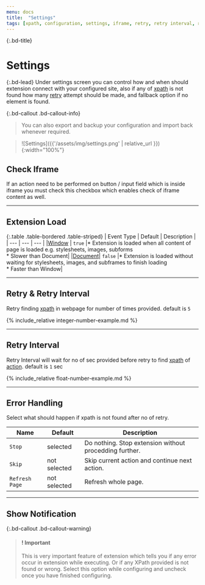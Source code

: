 ```yaml
---
menu: docs
title:  "Settings"
tags: [xpath, configuration, settings, iframe, retry, retry interval, retry option, error , error handling,export, import]
---
```


{:.bd-title}
# Settings

{:.bd-lead}
Under settings screen you can control how and when should extension connect with your configured site,  also if any of [xpath](action#xpath) is not found how many [retry](#retry) attempt should be made, and fallback option if no element is found.

{:.bd-callout .bd-callout-info}
> You can also export and backup your configuration and import back whenever required.

> ![Settings]({{'/assets/img/settings.png' | relative_url }}){:width="100%"}

## Check Iframe

If an action need to be performed on button / input field which is inside iframe you must check this checkbox which enables check of iframe content as well.

---
## Extension Load

{:.table .table-bordered .table-striped}
| Event Type | Default | Description |
| --- | --- | --- |
|[Window](https://developer.mozilla.org/en-US/docs/Web/API/GlobalEventHandlers/onload) | `true` |* Extension is loaded when all content of page is loaded e.g. stylesheets, images, subforms<br/>* Slower than Document|
|[Document](https://developer.mozilla.org/en-US/docs/Web/API/Window/DOMContentLoaded_event)| `false` |* Extension is loaded without waiting for stylesheets, images, and subframes to finish loading<br/>* Faster than Window|
 
---
## Retry & Retry Interval
Retry finding [xpath](xpath) in webpage for number of times provided. default is `5`

{% include_relative integer-number-example.md %}

---
## Retry Interval
Retry Interval will wait for no of sec provided before retry to find [xpath](xpath) of [action](action). default is `1` sec

{% include_relative float-number-example.md %}

---
## Error Handling
Select what should happen if xpath is not found after no of retry.

|Name|Default|Description|
|---|---|---|
|`Stop`|selected| Do nothing. Stop extension without procedding further.|
|`Skip`|not selected| Skip current action and continue next action.|
|`Refresh Page`|not selected|Refresh whole page.|

---
## Show Notification

{:.bd-callout .bd-callout-warning}
> #### ! Important
> This is very important feature of extension which tells you if any error occur in extension while executing. Or if any XPath provided is not found or wrong. Select this option while configuring and uncheck once you have finished configuring.